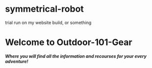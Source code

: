 # symmetrical-robot
trial run on my website build, or something 

<!DOCTYPE html> 
<html>
<style> 
  #lightgrey-text { 
  color: lightgrey; 
  }
  #font-family {
  font: courier; 
  } 

</style> 

<!---Find out how to insert a logo and put it top center---> 
<!---Logo should link to your home page---> 
<head>
  <h1 class="text-center">Welcome to Outdoor-101-Gear</h1> 
  <h5 class="text-center gray-text">Where you will find all the information and recourses for your every adventure!</h5> 

<!--Find out how to insert a horizontal line and put it here--> 
</head> 


</html> 
